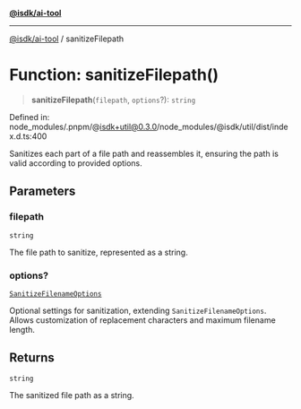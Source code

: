 [**@isdk/ai-tool**](../README.md)

***

[@isdk/ai-tool](../globals.md) / sanitizeFilepath

# Function: sanitizeFilepath()

> **sanitizeFilepath**(`filepath`, `options`?): `string`

Defined in: node\_modules/.pnpm/@isdk+util@0.3.0/node\_modules/@isdk/util/dist/index.d.ts:400

Sanitizes each part of a file path and reassembles it, ensuring the path is valid according to provided options.

## Parameters

### filepath

`string`

The file path to sanitize, represented as a string.

### options?

[`SanitizeFilenameOptions`](../interfaces/SanitizeFilenameOptions.md)

Optional settings for sanitization, extending `SanitizeFilenameOptions`. Allows customization of replacement characters and maximum filename length.

## Returns

`string`

The sanitized file path as a string.
